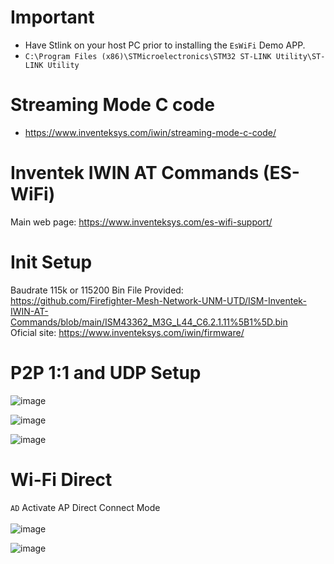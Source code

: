 # Important 
  * Have Stlink on your host PC prior to installing the ```EsWiFi``` Demo APP.
  * ``` C:\Program Files (x86)\STMicroelectronics\STM32 ST-LINK Utility\ST-LINK Utility ```
# Streaming Mode C code
  * https://www.inventeksys.com/iwin/streaming-mode-c-code/

# Inventek IWIN AT Commands (ES-WiFi)
  Main web page: https://www.inventeksys.com/es-wifi-support/
# Init Setup
  Baudrate 115k or 115200
  Bin File Provided:\
  https://github.com/Firefighter-Mesh-Network-UNM-UTD/ISM-Inventek-IWIN-AT-Commands/blob/main/ISM43362_M3G_L44_C6.2.1.11%5B1%5D.bin \
  Oficial site:
  https://www.inventeksys.com/iwin/firmware/ 
# P2P 1:1 and UDP Setup
![image](https://user-images.githubusercontent.com/54381052/156871284-4c14297c-50bb-405c-962b-b112a0f049a1.png)

![image](https://user-images.githubusercontent.com/54381052/156871303-afe0b29e-465b-4939-aaaa-0a792e59bb2e.png)
 
 ![image](https://user-images.githubusercontent.com/54381052/156871314-90d290df-3db1-4e9d-96b1-5b338436ab9c.png)

# Wi-Fi Direct 
``` AD ``` Activate AP Direct Connect Mode \
\
![image](https://user-images.githubusercontent.com/54381052/156871434-45f130dc-d9a8-4265-9e84-25f8a91cae57.png)

![image](https://user-images.githubusercontent.com/54381052/156871332-fe1791e2-bfaa-48bc-b4e0-378d04372c1e.png)
